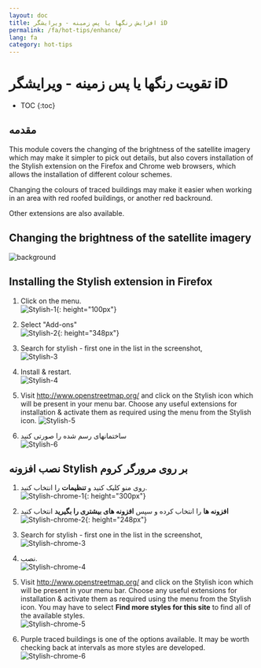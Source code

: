 ```yaml
---
layout: doc
title: افزایش رنگها یا پس زمینه - ویرایشگر iD
permalink: /fa/hot-tips/enhance/
lang: fa
category: hot-tips
---
```


تقویت رنگها یا پس زمینه - ویرایشگر iD 
============

- TOC
{:toc}

مقدمه
------------

This module covers the changing of the brightness of the satellite imagery which may make it simpler to pick out details, but also covers installation of the Stylish extension on the Firefox and Chrome web browsers, which allows the installation of different colour schemes.  

Changing the colours of traced buildings may make it easier when working in an area with red roofed buildings, or another red backround.  

Other extensions are also available. 

Changing the brightness of the satellite imagery
--------------------------------------------------

![background][]

Installing the Stylish extension in Firefox  
-------------------------------------------

1.  Click on the menu.  
![Stylish-1]{: height="100px"}

2.  Select "Add-ons"  
![Stylish-2]{: height="348px"}

3.  Search for stylish - first one in the list in the screenshot,  
![Stylish-3][]

4.  Install & restart.  
![Stylish-4][]

5.  Visit <http://www.openstreetmap.org/> and click on the Stylish icon which will be present in your menu bar. Choose any useful extensions for installation & activate them as required using the menu from the Stylish icon.
![Stylish-5][]

6.  ساختمانهای رسم شده را صورتی کنید  
![Stylish-6][]


نصب افزونه Stylish بر روی مرورگر کروم  
-------------------------------------------

1. روی منو کلیک کنید و **تنظیمات** را انتخاب کنید.  
![Stylish-chrome-1]{: height="300px"}

2.  **افزونه ها** را انتخاب کرده و سپس **افزونه های بیشتری را بگیرید** انتخاب کنید  
![Stylish-chrome-2]{: height="248px"}

3.  Search for stylish - first one in the list in the screenshot,  
![Stylish-chrome-3][]

4. نصب.  
![Stylish-chrome-4][]

5.  Visit <http://www.openstreetmap.org/> and click on the Stylish icon which will be present in your menu bar. Choose any useful extensions for installation & activate them as required using the menu from the Stylish icon. You may have to select **Find more styles for this site** to find all of the available styles.  
![Stylish-chrome-5][]

6.  Purple traced buildings is one of the options available. It may be worth checking back at intervals as more styles are developed.   
![Stylish-chrome-6][]



[background]:/images/hot-tips/background.gif
[Stylish-1]:/images/hot-tips/Stylish-1.png
[Stylish-2]:/images/hot-tips/Stylish-2.png
[Stylish-3]:/images/hot-tips/Stylish-3.png
[Stylish-4]:/images/hot-tips/Stylish-4.png
[Stylish-5]:/images/hot-tips/Stylish-5.png
[Stylish-6]:/images/hot-tips/HOT-purple-buildings.png
[Stylish-chrome-1]:/images/hot-tips/chrome_1-settings.png
[Stylish-chrome-2]:/images/hot-tips/chrome_2-extensions.png
[Stylish-chrome-3]:/images/hot-tips/chrome_3-stylish.png
[Stylish-chrome-4]:/images/hot-tips/chrome_4-stylish-add.png
[Stylish-chrome-5]:/images/hot-tips/chrome_5-more-styles.png
[Stylish-chrome-6]:/images/hot-tips/chrome_6-purple-stylish.png